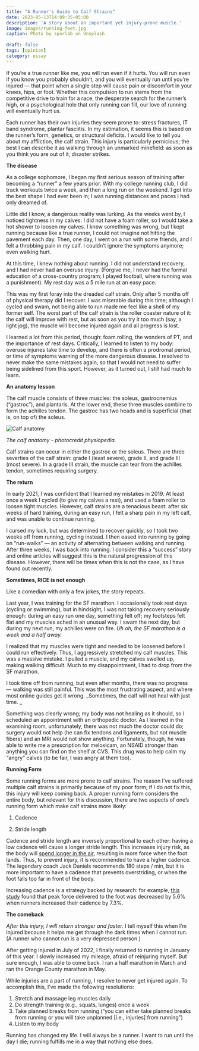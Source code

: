```yaml
---
title: "A Runner's Guide to Calf Strains"
date: 2023-05-13T14:09:35-05:00
description: 'A story about an important yet injury-prone muscle.'
image: images/running-feet.jpg
caption: Photo by sporlab on Unsplash
  
draft: false
tags: [opinion]
category: essay
---
```


If you’re a true runner like me, you will run even if it hurts. You will run even if you know you probably shouldn’t, and you will eventually run until you’re injured — that point when a single step will cause pain or discomfort in your knees, hips, or foot. Whether this compulsion to run stems from the competitive drive to train for a race, the desperate search for the runner’s high, or a psychological hole that only running can fill, our love of running will eventually hurt us. 

Each runner has their own injuries they seem prone to: stress fractures, IT band syndrome, plantar fasciitis. In my estimation, it seems this is based on the runner’s form, genetics, or structural deficits. I would like to tell you about my affliction, the calf strain. This injury is particularly pernicious; the best I can describe it as walking through an unmarked minefield: as soon as you think you are out of it, disaster strikes. 

**The disease**

As a college sophomore, I began my first serious season of training after becoming a “runner” a few years prior. With my college running club, I did track workouts twice a week, and then a long run on the weekend. I got into the best shape I had ever been in; I was running distances and paces I had only dreamed of. 

Little did I know, a dangerous reality was lurking. As the weeks went by, I noticed tightness in my calves. I did not have a foam roller, so I would take a hot shower to loosen my calves. I knew something was wrong, but I kept running because like a true runner, I could not imagine not hitting the pavement each day. Then, one day, I went on a run with some friends, and I felt a throbbing pain in my calf. I couldn’t ignore the symptoms anymore; even walking hurt.

At this time, I knew nothing about running. I did not understand recovery, and I had never had an overuse injury. (Forgive me, I never had the formal education of a cross-country program; I played football, where running was a punishment). My rest day was a 5 mile run at an easy pace.

This was my first foray into the dreaded calf strain. Only after 5 months off of physical therapy did I recover. I was miserable during this time; although I cycled and swam, not being able to run made me feel like a shell of my former self. The worst part of the calf strain is the roller coaster nature of it: the calf will improve with rest, but as soon as you try it too much (say, a light jog), the muscle will become injured again and all progress is lost.

I learned a lot from this period, though: foam rolling, the wonders of PT, and the importance of rest days. Critically, I learned to listen to my body: overuse injuries take time to develop, and there is often a prodromal period, or time of symptoms warning of the more dangerous disease. I resolved to never make the same mistakes again, so that I would not need to suffer being sidelined from this sport. However, as it turned out, I still had much to learn.

**An anatomy lesson**

The calf muscle consists of three muscles: the soleus, gastrocnemius (“gastroc”), and plantaris. At the lower end, these three muscles combine to form the achilles tendon. The gastroc has two heads and is superficial (that is, on top of) the soleus.

![Calf anatomy](/images/calf-anatomy.png)

*The calf anatomy - photocredit physiopedia.*


Calf strains can occur in either the gastroc or the soleus. There are three severties of the calf strain: grade I (least severe), grade II, and grade III (most severe). In a grade III strain, the muscle can tear from the achilles tendon, sometimes requiring surgery. 

**The return**

In early 2021, I was confident that I learned my mistakes in 2019. At least once a week I cycled (to give my calves a rest), and used a foam roller to loosen tight muscles. However, calf strains are a tenacious beast: after six weeks of hard training, during an easy run, I felt a sharp pain in my left calf, and was unable to continue running.

I cursed my luck, but was determined to recover quickly, so I took two weeks off from running, cycling instead. I then eased into running by going on “run-walks” — an activity of alternating between walking and running. After three weeks, I was back into running. I consider this a “success” story and online articles will suggest this is the natural progression of this disease. However, there will be times when this is not the case, as I have found out recently. 

**Sometimes, RICE is not enough**

Like a comedian with only a few jokes, the story repeats.

Last year, I was training for the SF marathon. I occasionally took rest days (cycling or swimming), but in hindsight, I was not taking recovery seriously enough: during an easy run one day, something felt off; my footsteps felt flat and my muscles ached in an unusual way. I swam the next day, but during my next run, my achilles were on fire. _Uh oh, the SF marathon is a week and a half away._

I realized that my muscles were tight and needed to be loosened before I could run effectively. Thus, I aggressively stretched my calf muscles. This was a massive mistake. I pulled a muscle, and my calves swelled up, making walking difficult. Much to my disappointment, I had to drop from the SF marathon.

I took time off from running, but even after months, there was no progress — walking was still painful. This was the most frustrating aspect, and where most online guides get it wrong. _Sometimes, the calf will not heal with just time. _

Something was clearly wrong; my body was not healing as it should, so I scheduled an appointment with an orthopedic doctor. As I learned in the examining room, unfortunately, there was not much the doctor could do; surgery would not help (he can fix tendons and ligaments, but not muscle fibers) and an MRI would not show anything. Fortunately, though, he was able to write me a prescription for meloxicam, an NSAID stronger than anything you can find on the shelf at CVS. This drug was to help calm my “angry” calves (to be fair, I was angry at them too).

**Running Form**

Some running forms are more prone to calf strains. The reason I’ve suffered multiple calf strains is primarily because of my poor form; if I do not fix this, this injury will keep coming back. A proper running form considers the entire body, but relevant for this discussion, there are two aspects of one’s running form which make calf strains more likely: 

1. Cadence

2. Stride length 

Cadence and stride length are inversely proportional to each other: having a low cadence will cause a longer stride length. This increases injury risk, as the body will [spend longer in the air](https://runkeeper.com/cms/health/how-to-prevent-injury-by-improving-your-running-cadence/), resulting in more force when the foot lands. Thus, to prevent injury, it is recommended to have a higher cadence. The legendary coach Jack Daniels recommends 180 steps / min, but it is more important to have a cadence that prevents overstriding, or when the foot falls too far in front of the body. 

Increasing cadence is a strategy backed by research: for example, [this study](https://www.ncbi.nlm.nih.gov/pmc/articles/PMC8329321/) found that peak force delivered to the foot was decreased by 5.6% when runners increased their cadence by 7.3%.

**The comeback**

_After this injury, I will return stronger and faster._ I tell myself this when I’m injured because it helps me get through the dark times when I cannot run. (A runner who cannot run is a very depressed person.)

After getting injured in July of 2022, I finally returned to running in January of this year. I slowly increased my mileage, afraid of reinjuring myself. But sure enough, I was able to come back. I ran a half marathon in March and ran the Orange County marathon in May.

While injuries are a part of running, I resolve to never get injured again. To accomplish this, I’ve made the following resolutions:



1. Stretch and massage leg muscles daily
2. Do strength training (e.g., squats, lunges) once a week 
3. Take planned breaks from running (“you can either take planned breaks from running or you will take unplanned [i.e., injuries] from running”)
4. Listen to my body

Running has changed my life. I will always be a runner. I want to run until the day I die; running fulfills me in a way that nothing else does.
